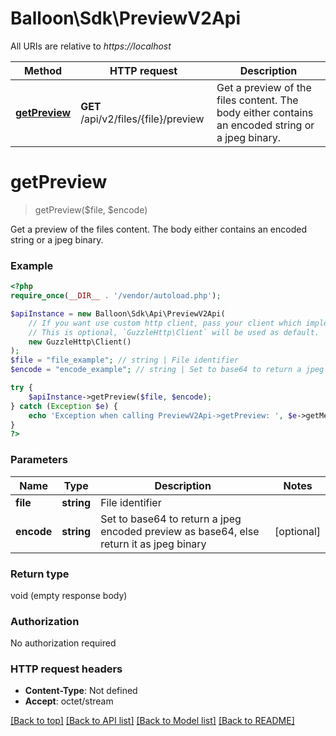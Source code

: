 # Balloon\Sdk\PreviewV2Api

All URIs are relative to *https://localhost*

Method | HTTP request | Description
------------- | ------------- | -------------
[**getPreview**](PreviewV2Api.md#getPreview) | **GET** /api/v2/files/{file}/preview | Get a preview of the files content. The body either contains an encoded string or a jpeg binary.


# **getPreview**
> getPreview($file, $encode)

Get a preview of the files content. The body either contains an encoded string or a jpeg binary.

### Example
```php
<?php
require_once(__DIR__ . '/vendor/autoload.php');

$apiInstance = new Balloon\Sdk\Api\PreviewV2Api(
    // If you want use custom http client, pass your client which implements `GuzzleHttp\ClientInterface`.
    // This is optional, `GuzzleHttp\Client` will be used as default.
    new GuzzleHttp\Client()
);
$file = "file_example"; // string | File identifier
$encode = "encode_example"; // string | Set to base64 to return a jpeg encoded preview as base64, else return it as jpeg binary

try {
    $apiInstance->getPreview($file, $encode);
} catch (Exception $e) {
    echo 'Exception when calling PreviewV2Api->getPreview: ', $e->getMessage(), PHP_EOL;
}
?>
```

### Parameters

Name | Type | Description  | Notes
------------- | ------------- | ------------- | -------------
 **file** | **string**| File identifier |
 **encode** | **string**| Set to base64 to return a jpeg encoded preview as base64, else return it as jpeg binary | [optional]

### Return type

void (empty response body)

### Authorization

No authorization required

### HTTP request headers

 - **Content-Type**: Not defined
 - **Accept**: octet/stream

[[Back to top]](#) [[Back to API list]](../../README.md#documentation-for-api-endpoints) [[Back to Model list]](../../README.md#documentation-for-models) [[Back to README]](../../README.md)

